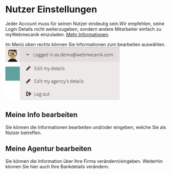 # Nutzer Einstellungen

Jeder Account muss für seinen Nutzer eindeutig sein.Wir empfehlen, seine Login Details nicht weiterzugeben, sondern andere Mitarbeiter einfach zu myWebmecanik einzuladen.  [Mehr Informationen](mitarbeiter-einladen.md).

Im Menü oben rechts können Sie Informationen zum bearbeiten auswählen.
![image](assets/settings.png)

## Meine Info bearbeiten ##

Sie können die Informationen bearbeiten und/oder eingeben, welche Sie als Nutzer betreffen.

## Meine Agentur bearbeiten ##

Sie können die Information über Ihre Firma verändern/eingeben.
Weiterhin können Sie hier auch Ihre Bankdetails verändern.
